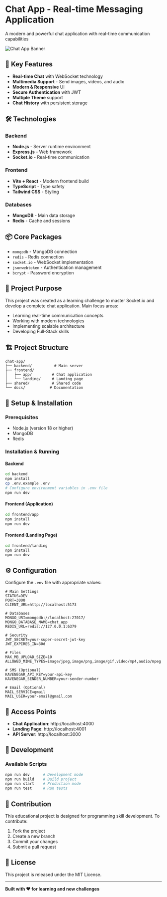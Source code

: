 # Chat App - Real-time Messaging Application

A modern and powerful chat application with real-time communication capabilities

![Chat App Banner](https://via.placeholder.com/1200x400/3B82F6/FFFFFF?text=Chat+App+-+Real-time+Messaging)

## 🚀 Key Features

- **Real-time Chat** with WebSocket technology
- **Multimedia Support** - Send images, videos, and audio
- **Modern & Responsive** UI
- **Secure Authentication** with JWT
- **Multiple Theme** support
- **Chat History** with persistent storage

## 🛠 Technologies

### Backend
- **Node.js** - Server runtime environment
- **Express.js** - Web framework
- **Socket.io** - Real-time communication

### Frontend
- **Vite + React** - Modern frontend build
- **TypeScript** - Type safety
- **Tailwind CSS** - Styling

### Databases
- **MongoDB** - Main data storage
- **Redis** - Cache and sessions

## 📦 Core Packages

- `mongodb` - MongoDB connection
- `redis` - Redis connection
- `socket.io` - WebSocket implementation
- `jsonwebtoken` - Authentication management
- `bcrypt` - Password encryption

## 🎯 Project Purpose

This project was created as a learning challenge to master Socket.io and develop a complete chat application. Main focus areas:

- Learning real-time communication concepts
- Working with modern technologies
- Implementing scalable architecture
- Developing Full-Stack skills

## 🏗 Project Structure

```
chat-app/
├── backend/          # Main server
├── frontend/
│   ├── app/         # Chat application
│   └── landing/     # Landing page
├── shared/          # Shared code
└── docs/           # Documentation
```

## 🚀 Setup & Installation

### Prerequisites
- Node.js (version 18 or higher)
- MongoDB
- Redis

### Installation & Running

#### Backend
```bash
cd backend
npm install
cp .env.example .env
# Configure environment variables in .env file
npm run dev
```

#### Frontend (Application)
```bash
cd frontend/app
npm install
npm run dev
```

#### Frontend (Landing Page)
```bash
cd frontend/landing
npm install
npm run dev
```

## ⚙ Configuration

Configure the `.env` file with appropriate values:

```env
# Main Settings
STATUS=DEV
PORT=3000
CLIENT_URL=http://localhost:5173

# Databases
MONGO_URI=mongodb://localhost:27017/
MONGO_DATABASE_NAME=chat_app
REDIS_URL=redis://127.0.0.1:6379

# Security
JWT_SECRET=your-super-secret-jwt-key
JWT_EXPIRES_IN=30d

# Files
MAX_MB_UPLOAD_SIZE=10
ALLOWED_MIME_TYPES=image/jpeg,image/png,image/gif,video/mp4,audio/mpeg

# SMS (Optional)
KAVENEGAR_API_KEY=your-api-key
KAVENEGAR_SENDER_NUMBER=your-sender-number

# Email (Optional)
MAIL_SERVICE=gmail
MAIL_USER=your-email@gmail.com
```

## 📱 Access Points

- **Chat Application**: http://localhost:4000
- **Landing Page**: http://localhost:4001
- **API Server**: http://localhost:3000

## 🔧 Development

### Available Scripts
```bash
npm run dev      # Development mode
npm run build    # Build project
npm run start    # Production mode
npm run test     # Run tests
```

## 🤝 Contribution

This educational project is designed for programming skill development. To contribute:

1. Fork the project
2. Create a new branch
3. Commit your changes
4. Submit a pull request

## 📄 License

This project is released under the MIT License.

---

**Built with ❤️ for learning and new challenges**